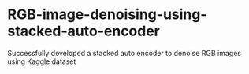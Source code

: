 # RGB-image-denoising-using-stacked-auto-encoder
Successfully developed a stacked auto encoder to denoise RGB images using Kaggle dataset
